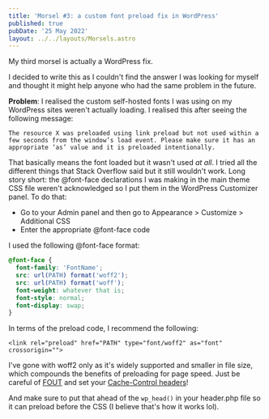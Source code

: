 ```yaml
---
title: 'Morsel #3: a custom font preload fix in WordPress'
published: true
pubDate: '25 May 2022'
layout: ../../layouts/Morsels.astro
---
```


My third morsel is actually a WordPress fix.

I decided to write this as I couldn't find the answer I was looking for myself and thought it might help anyone who had the same problem in the future.

**Problem**: I realised the custom self-hosted fonts I was using on my WordPress sites weren't actually loading. I realised this after seeing the following message: 

```The resource X was preloaded using link preload but not used within a few seconds from the window’s load event. Please make sure it has an appropriate ‘as’ value and it is preloaded intentionally.```

That basically means the font loaded but it wasn't used _at all_. I tried all the different things that Stack Overflow said but it still wouldn't work. Long story short: the @font-face declarations I was making in the main theme CSS file weren't acknowledged so I put them in the WordPress Customizer panel. To do that:

* Go to your Admin panel and then go to Appearance > Customize > Additional CSS
* Enter the appropriate @font-face code

I used the following @font-face format:

```css
@font-face {
  font-family: 'FontName';
  src: url(PATH) format('woff2');
  src: url(PATH) format('woff');
  font-weight: whatever that is;
  font-style: normal;
  font-display: swap;
}
```

In terms of the preload code, I recommend the following:

```<link rel="preload" href="PATH" type="font/woff2" as="font" crossorigin="">```

I've gone with woff2 only as it's widely supported and smaller in file size, which compounds the benefits of preloading for page speed. Just be careful of [FOUT](https://fonts.google.com/knowledge/glossary/fout) and set your [Cache-Control headers](https://developer.mozilla.org/en-US/docs/Web/HTTP/Headers/Cache-Control)!

And make sure to put that ahead of the ```wp_head()``` in your header.php file so it can preload before the CSS (I believe that's how it works lol).